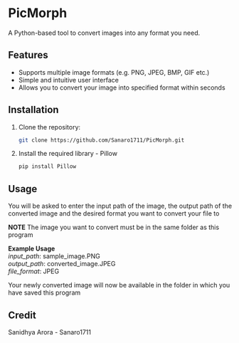 # PicMorph
A Python-based tool to convert images into any format you need.

## Features
- Supports multiple image formats (e.g. PNG, JPEG, BMP, GIF etc.)
- Simple and intuitive user interface
- Allows you to convert your image into specified format within seconds

## Installation
1. Clone the repository:
   ```bash
   git clone https://github.com/Sanaro1711/PicMorph.git

2. Install the required library - Pillow
    ```bash
    pip install Pillow


## Usage
You will be asked to enter the input path of the image, the output path of the converted image and the desired format you want to convert your file to

**NOTE** The image you want to convert must be in the same folder as this program

**Example Usage**  
*input_path*: sample_image.PNG  
*output_path*: converted_image.JPEG  
*file_format*: JPEG  

Your newly converted image will now be available in the folder in which you have saved this program  

## Credit
Sanidhya Arora - Sanaro1711


